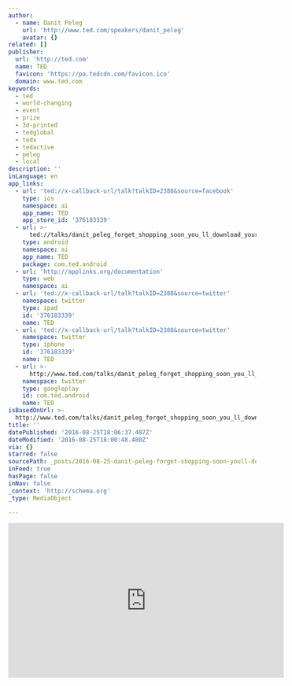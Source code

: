 ```yaml
---
author:
  - name: Danit Peleg
    url: 'http://www.ted.com/speakers/danit_peleg'
    avatar: {}
related: []
publisher:
  url: 'http://ted.com'
  name: TED
  favicon: 'https://pa.tedcdn.com/favicon.ico'
  domain: www.ted.com
keywords:
  - ted
  - world-changing
  - event
  - prize
  - 3d-printed
  - tedglobal
  - tedx
  - tedactive
  - peleg
  - local
description: ''
inLanguage: en
app_links:
  - url: 'ted://x-callback-url/talk?talkID=2388&source=facebook'
    type: ios
    namespace: ai
    app_name: TED
    app_store_id: '376183339'
  - url: >-
      ted://talks/danit_peleg_forget_shopping_soon_you_ll_download_your_new_clothes?source=facebook
    type: android
    namespace: ai
    app_name: TED
    package: com.ted.android
  - url: 'http://applinks.org/documentation'
    type: web
    namespace: ai
  - url: 'ted://x-callback-url/talk?talkID=2388&source=twitter'
    namespace: twitter
    type: ipad
    id: '376183339'
    name: TED
  - url: 'ted://x-callback-url/talk?talkID=2388&source=twitter'
    namespace: twitter
    type: iphone
    id: '376183339'
    name: TED
  - url: >-
      http://www.ted.com/talks/danit_peleg_forget_shopping_soon_you_ll_download_your_new_clothes
    namespace: twitter
    type: googleplay
    id: com.ted.android
    name: TED
isBasedOnUrl: >-
  http://www.ted.com/talks/danit_peleg_forget_shopping_soon_you_ll_download_your_new_clothes
title: ''
datePublished: '2016-08-25T18:06:37.407Z'
dateModified: '2016-08-25T18:00:48.480Z'
via: {}
starred: false
sourcePath: _posts/2016-08-25-danit-peleg-forget-shopping-soon-youll-download-your-new.md
inFeed: true
hasPage: false
inNav: false
_context: 'http://schema.org'
_type: MediaObject

---
```

<iframe src="http://cdn.embedly.com/widgets/media.html?src=https%3A%2F%2Fembed-ssl.ted.com%2Ftalks%2Fdanit_peleg_forget_shopping_soon_you_ll_download_your_new_clothes.html&amp;url=http%3A%2F%2Fwww.ted.com%2Ftalks%2Fdanit_peleg_forget_shopping_soon_you_ll_download_your_new_clothes&amp;image=http%3A%2F%2Fpe.tedcdn.com%2Fimages%2Fted%2F6bb6c4ccf4f9083cc329c42c68e1fcabfd3479d8_240x180.jpg%3Flang%3Den&amp;key=b7d04c9b404c499eba89ee7072e1c4f7&amp;type=text%2Fhtml&amp;schema=ted" width="560" height="315" scrolling="no" frameborder="0" allowfullscreen="" style=""></iframe>